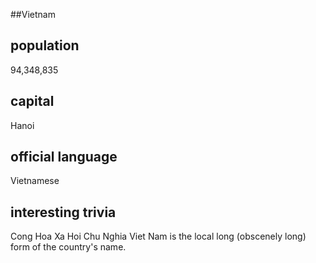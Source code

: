 ##Vietnam
## population
94,348,835

## capital
Hanoi
 
## official language
Vietnamese

## interesting trivia
Cong Hoa Xa Hoi Chu Nghia Viet Nam is the local long (obscenely long) form of the country's name.


